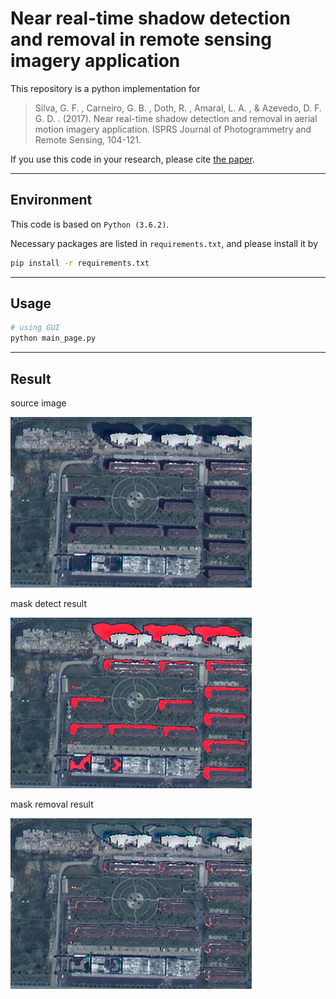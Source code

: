 # Near real-time shadow detection and removal in remote sensing imagery application

This repository is a python implementation for

> Silva, G. F. , Carneiro, G. B. , Doth, R. , Amaral, L. A. , & Azevedo, D. F. G. D. . (2017). Near real-time shadow detection and removal in aerial motion imagery application. ISPRS Journal of Photogrammetry and Remote Sensing, 104-121.

If you use this code in your research, please cite [the paper](https://www.sciencedirect.com/science/article/abs/pii/S0924271617302253).

---

## Environment

This code is based on `Python (3.6.2)`.

Necessary packages are listed in `requirements.txt`, and please install it by

```bash
pip install -r requirements.txt
```

---

## Usage

```bash
# using GUI 
python main_page.py
```

---

## Result
source image

![source image](https://github.com/BIT-zhwang/remote-sensing-image-shadow-detection-and-removal/blob/master/results/src.jpg)

mask detect result

![mask detect result](https://github.com/BIT-zhwang/remote-sensing-image-shadow-detection-and-removal/blob/master/results/img_mask.jpg)

mask removal result

![mask removal result](https://github.com/BIT-zhwang/remote-sensing-image-shadow-detection-and-removal/blob/master/results/result.jpg)
